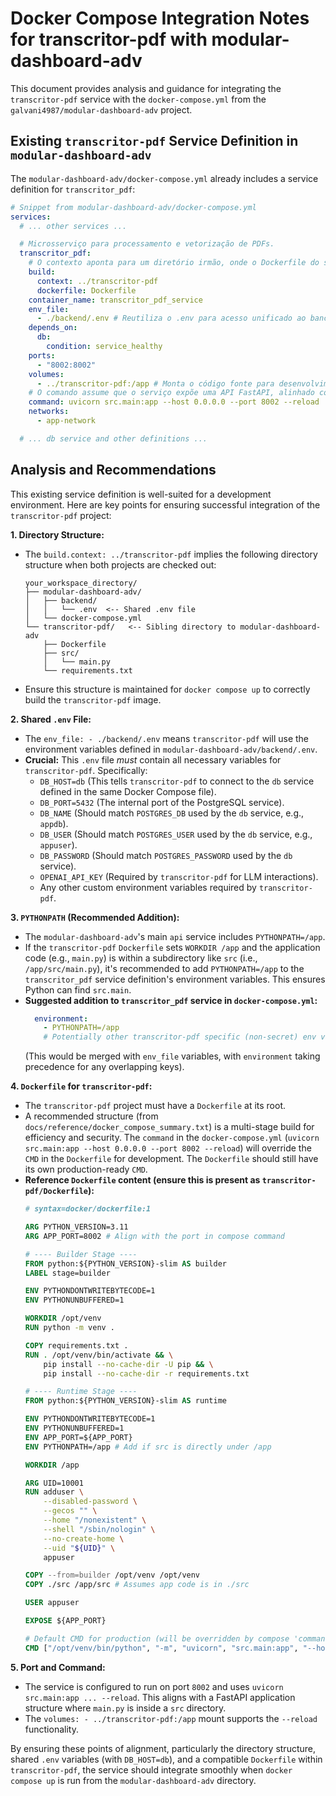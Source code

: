 # Docker Compose Integration Notes for transcritor-pdf with modular-dashboard-adv

This document provides analysis and guidance for integrating the `transcritor-pdf` service with the `docker-compose.yml` from the `galvani4987/modular-dashboard-adv` project.

## Existing `transcritor-pdf` Service Definition in `modular-dashboard-adv`

The `modular-dashboard-adv/docker-compose.yml` already includes a service definition for `transcritor_pdf`:

```yaml
# Snippet from modular-dashboard-adv/docker-compose.yml
services:
  # ... other services ...

  # Microsserviço para processamento e vetorização de PDFs.
  transcritor_pdf:
    # O contexto aponta para um diretório irmão, onde o Dockerfile do serviço deve residir.
    build:
      context: ../transcritor-pdf
      dockerfile: Dockerfile
    container_name: transcritor_pdf_service
    env_file:
      - ./backend/.env # Reutiliza o .env para acesso unificado ao banco de dados.
    depends_on:
      db:
        condition: service_healthy
    ports:
      - "8002:8002"
    volumes:
      - ../transcritor-pdf:/app # Monta o código fonte para desenvolvimento com live-reload.
    # O comando assume que o serviço expõe uma API FastAPI, alinhado com a arquitetura.
    command: uvicorn src.main:app --host 0.0.0.0 --port 8002 --reload
    networks:
      - app-network

  # ... db service and other definitions ...
```

## Analysis and Recommendations

This existing service definition is well-suited for a development environment. Here are key points for ensuring successful integration of the `transcritor-pdf` project:

**1. Directory Structure:**
   - The `build.context: ../transcritor-pdf` implies the following directory structure when both projects are checked out:
     ```
     your_workspace_directory/
     ├── modular-dashboard-adv/
     │   ├── backend/
     │   │   └── .env  <-- Shared .env file
     │   └── docker-compose.yml
     └── transcritor-pdf/   <-- Sibling directory to modular-dashboard-adv
         ├── Dockerfile
         ├── src/
         │   └── main.py
         └── requirements.txt
     ```
   - Ensure this structure is maintained for `docker compose up` to correctly build the `transcritor-pdf` image.

**2. Shared `.env` File:**
   - The `env_file: - ./backend/.env` means `transcritor-pdf` will use the environment variables defined in `modular-dashboard-adv/backend/.env`.
   - **Crucial:** This `.env` file *must* contain all necessary variables for `transcritor-pdf`. Specifically:
     - `DB_HOST=db` (This tells `transcritor-pdf` to connect to the `db` service defined in the same Docker Compose file).
     - `DB_PORT=5432` (The internal port of the PostgreSQL service).
     - `DB_NAME` (Should match `POSTGRES_DB` used by the `db` service, e.g., `appdb`).
     - `DB_USER` (Should match `POSTGRES_USER` used by the `db` service, e.g., `appuser`).
     - `DB_PASSWORD` (Should match `POSTGRES_PASSWORD` used by the `db` service).
     - `OPENAI_API_KEY` (Required by `transcritor-pdf` for LLM interactions).
     - Any other custom environment variables required by `transcritor-pdf`.

**3. `PYTHONPATH` (Recommended Addition):**
   - The `modular-dashboard-adv`'s main `api` service includes `PYTHONPATH=/app`.
   - If the `transcritor-pdf` `Dockerfile` sets `WORKDIR /app` and the application code (e.g., `main.py`) is within a subdirectory like `src` (i.e., `/app/src/main.py`), it's recommended to add `PYTHONPATH=/app` to the `transcritor_pdf` service definition's environment variables. This ensures Python can find `src.main`.
   - **Suggested addition to `transcritor_pdf` service in `docker-compose.yml`:**
     ```yaml
       environment:
         - PYTHONPATH=/app
         # Potentially other transcritor-pdf specific (non-secret) env vars if not in .env
     ```
     (This would be merged with `env_file` variables, with `environment` taking precedence for any overlapping keys).

**4. `Dockerfile` for `transcritor-pdf`:**
   - The `transcritor-pdf` project must have a `Dockerfile` at its root.
   - A recommended structure (from `docs/reference/docker_compose_summary.txt`) is a multi-stage build for efficiency and security. The `command` in the `docker-compose.yml` (`uvicorn src.main:app --host 0.0.0.0 --port 8002 --reload`) will override the `CMD` in the `Dockerfile` for development. The `Dockerfile` should still have its own production-ready `CMD`.
   - **Reference `Dockerfile` content (ensure this is present as `transcritor-pdf/Dockerfile`):**
     ```dockerfile
     # syntax=docker/dockerfile:1

     ARG PYTHON_VERSION=3.11
     ARG APP_PORT=8002 # Align with the port in compose command

     # ---- Builder Stage ----
     FROM python:${PYTHON_VERSION}-slim AS builder
     LABEL stage=builder

     ENV PYTHONDONTWRITEBYTECODE=1
     ENV PYTHONUNBUFFERED=1

     WORKDIR /opt/venv
     RUN python -m venv .

     COPY requirements.txt .
     RUN . /opt/venv/bin/activate && \
         pip install --no-cache-dir -U pip && \
         pip install --no-cache-dir -r requirements.txt

     # ---- Runtime Stage ----
     FROM python:${PYTHON_VERSION}-slim AS runtime

     ENV PYTHONDONTWRITEBYTECODE=1
     ENV PYTHONUNBUFFERED=1
     ENV APP_PORT=${APP_PORT}
     ENV PYTHONPATH=/app # Add if src is directly under /app

     WORKDIR /app

     ARG UID=10001
     RUN adduser \
         --disabled-password \
         --gecos "" \
         --home "/nonexistent" \
         --shell "/sbin/nologin" \
         --no-create-home \
         --uid "${UID}" \
         appuser

     COPY --from=builder /opt/venv /opt/venv
     COPY ./src /app/src # Assumes app code is in ./src

     USER appuser

     EXPOSE ${APP_PORT}

     # Default CMD for production (will be overridden by compose 'command' in dev)
     CMD ["/opt/venv/bin/python", "-m", "uvicorn", "src.main:app", "--host", "0.0.0.0", "--port", "${APP_PORT}"]
     ```

**5. Port and Command:**
   - The service is configured to run on port `8002` and uses `uvicorn src.main:app ... --reload`. This aligns with a FastAPI application structure where `main.py` is inside a `src` directory.
   - The `volumes: - ../transcritor-pdf:/app` mount supports the `--reload` functionality.

By ensuring these points of alignment, particularly the directory structure, shared `.env` variables (with `DB_HOST=db`), and a compatible `Dockerfile` within `transcritor-pdf`, the service should integrate smoothly when `docker compose up` is run from the `modular-dashboard-adv` directory.
